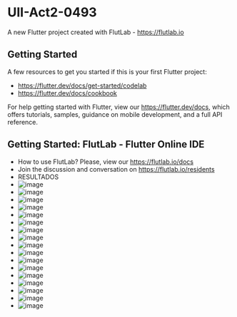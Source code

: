 # UII-Act2-0493

A new Flutter project created with FlutLab - https://flutlab.io

## Getting Started

A few resources to get you started if this is your first Flutter project:

- https://flutter.dev/docs/get-started/codelab
- https://flutter.dev/docs/cookbook

For help getting started with Flutter, view our
https://flutter.dev/docs, which offers tutorials,
samples, guidance on mobile development, and a full API reference.

## Getting Started: FlutLab - Flutter Online IDE

- How to use FlutLab? Please, view our https://flutlab.io/docs
- Join the discussion and conversation on https://flutlab.io/residents
- RESULTADOS
- ![image](https://github.com/HEJimGuev/UII-Act2-0493/assets/143548108/adc72930-caaf-486c-8c83-bdf711b91f08)
- ![image](https://github.com/HEJimGuev/UII-Act2-0493/assets/143548108/2c9e6bb4-db78-4cde-8ef4-5d5012ceb47b)
- ![image](https://github.com/HEJimGuev/UII-Act2-0493/assets/143548108/fb0869db-5d3f-4d8f-a351-11210f95f4b2)
- ![image](https://github.com/HEJimGuev/UII-Act2-0493/assets/143548108/f4f47b9b-bcb4-4b06-a42a-8d6409d49044)
- ![image](https://github.com/HEJimGuev/UII-Act2-0493/assets/143548108/cd58f4c3-f92d-4201-ba7b-efc83a6d0ffd)
- ![image](https://github.com/HEJimGuev/UII-Act2-0493/assets/143548108/26273eb4-91bc-4ecc-9122-d1e4a3d21bc1)
- ![image](https://github.com/HEJimGuev/UII-Act2-0493/assets/143548108/5b14c618-8273-4a67-bb38-b3ebeddd841c)
- ![image](https://github.com/HEJimGuev/UII-Act2-0493/assets/143548108/648428db-3ef6-422a-b73f-805a2defe6cc)
- ![image](https://github.com/HEJimGuev/UII-Act2-0493/assets/143548108/19b578a6-fe7f-4a79-a451-3603b8a5250f)
- ![image](https://github.com/HEJimGuev/UII-Act2-0493/assets/143548108/8d66721c-6c83-411f-a94e-6ef806770f01)
- ![image](https://github.com/HEJimGuev/UII-Act2-0493/assets/143548108/1b742369-31f3-4ada-adf7-5ded0725291b)
- ![image](https://github.com/HEJimGuev/UII-Act2-0493/assets/143548108/c81847ee-e5ce-4c28-a9c9-8160e12fe7f5)
- ![image](https://github.com/HEJimGuev/UII-Act2-0493/assets/143548108/fdb423a8-5578-4c2a-8b54-147d685ea0b0)
- ![image](https://github.com/HEJimGuev/UII-Act2-0493/assets/143548108/639c0df7-6da2-4b6e-8a50-98b2d3f7c39c)
- ![image](https://github.com/HEJimGuev/UII-Act2-0493/assets/143548108/3b0bfd9f-d10b-4be1-8121-3b2bf5d0a70e)
- ![image](https://github.com/HEJimGuev/UII-Act2-0493/assets/143548108/c958a4e7-fdc7-4d3b-bd12-783ff51a433f)
- ![image](https://github.com/HEJimGuev/UII-Act2-0493/assets/143548108/de78a19b-12f7-4669-80b0-d5b3537a25b0)





